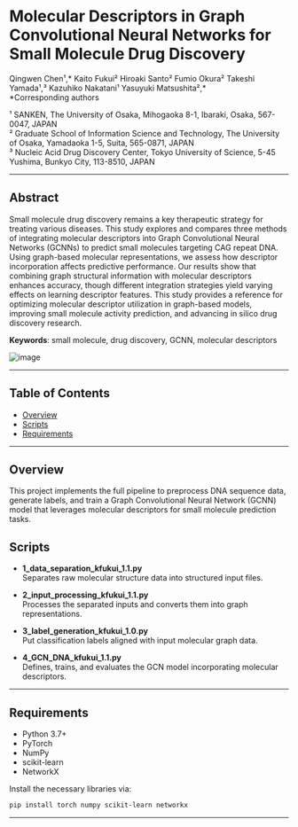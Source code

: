 # Molecular Descriptors in Graph Convolutional Neural Networks for Small Molecule Drug Discovery

Qingwen Chen¹,\* Kaito Fukui² Hiroaki Santo² Fumio Okura² Takeshi Yamada¹,³ Kazuhiko Nakatani¹ Yasuyuki Matsushita²,\*  
\*Corresponding authors  

¹ SANKEN, The University of Osaka, Mihogaoka 8-1, Ibaraki, Osaka, 567-0047, JAPAN  
² Graduate School of Information Science and Technology, The University of Osaka, Yamadaoka 1-5, Suita, 565-0871, JAPAN  
³ Nucleic Acid Drug Discovery Center, Tokyo University of Science, 5-45 Yushima, Bunkyo City, 113-8510, JAPAN

---

## Abstract
Small molecule drug discovery remains a key therapeutic strategy for treating various diseases. This study explores and compares three methods of integrating molecular descriptors into Graph Convolutional Neural Networks (GCNNs) to predict small molecules targeting CAG repeat DNA. Using graph-based molecular representations, we assess how descriptor incorporation affects predictive performance. Our results show that combining graph structural information with molecular descriptors enhances accuracy, though different integration strategies yield varying effects on learning descriptor features. This study provides a reference for optimizing molecular descriptor utilization in graph-based models, improving small molecule activity prediction, and advancing in silico drug discovery research.

**Keywords**: small molecule, drug discovery, GCNN, molecular descriptors


![image](https://github.com/user-attachments/assets/f90c4f15-6808-4f89-bbc8-4f8cd0a8d6fd)


---

## Table of Contents
- [Overview](#overview)
- [Scripts](#scripts)
- [Requirements](#requirements)


---

## Overview
This project implements the full pipeline to preprocess DNA sequence data, generate labels, and train a Graph Convolutional Neural Network (GCNN) model that leverages molecular descriptors for small molecule prediction tasks.

## Scripts
- **1_data_separation_kfukui_1.1.py**  
  Separates raw molecular structure data into structured input files.

- **2_input_processing_kfukui_1.1.py**  
  Processes the separated inputs and converts them into graph representations.

- **3_label_generation_kfukui_1.0.py**  
  Put classification labels aligned with input molecular graph data.

- **4_GCN_DNA_kfukui_1.1.py**  
  Defines, trains, and evaluates the GCN model incorporating molecular descriptors.

---

## Requirements
- Python 3.7+
- PyTorch
- NumPy
- scikit-learn
- NetworkX

Install the necessary libraries via:
```bash
pip install torch numpy scikit-learn networkx
```

---

